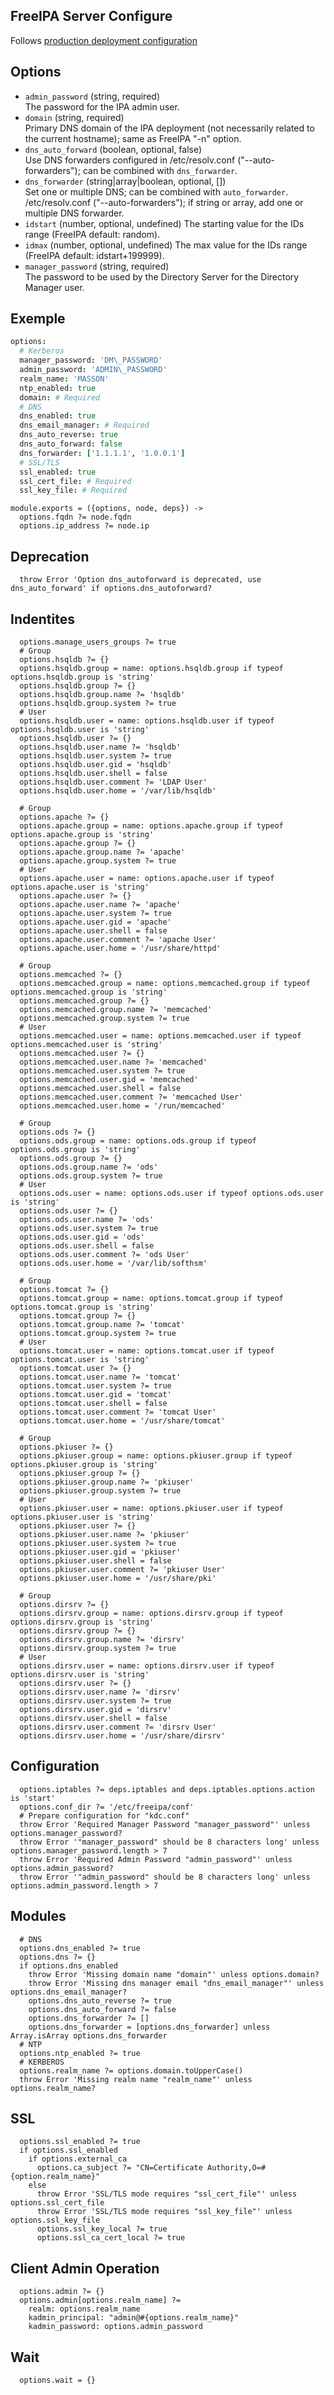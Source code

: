 
## FreeIPA Server Configure

Follows [production deployment configuration](https://www.freeipa.org/page/Deployment_Recommendations)

## Options

* `admin_password` (string, required)   
  The password for the IPA admin user.
* `domain` (string, required)   
  Primary DNS domain of the IPA deployment (not necessarily related to the 
  current hostname); same as FreeIPA "-n" option.
* `dns_auto_forward` (boolean, optional, false)   
  Use DNS forwarders configured in /etc/resolv.conf ("--auto-forwarders"); can
  be combined with `dns_forwarder`.
* `dns_forwarder` (string|array|boolean, optional, [])   
  Set one or multiple DNS; can be combined with `auto_forwarder`.
  /etc/resolv.conf ("--auto-forwarders"); if string or array, add one or 
  multiple DNS forwarder.
* `idstart` (number, optional, undefined)
  The starting value for the IDs range (FreeIPA default: random).
* `idmax` (number, optional, undefined)
  The max value for the IDs range (FreeIPA default: idstart+199999).
* `manager_password` (string, required)   
  The password to be used by the Directory Server for the Directory Manager user.

## Exemple

```coffee
options:
  # Kerberos
  manager_password: 'DM\_PASSWORD'
  admin_password: 'ADMIN\_PASSWORD'
  realm_name: 'MASSON'
  ntp_enabled: true
  domain: # Required
  # DNS
  dns_enabled: true
  dns_email_manager: # Required
  dns_auto_reverse: true
  dns_auto_forward: false
  dns_forwarder: ['1.1.1.1', '1.0.0.1']
  # SSL/TLS
  ssl_enabled: true
  ssl_cert_file: # Required
  ssl_key_file: # Required
```

    module.exports = ({options, node, deps}) ->
      options.fqdn ?= node.fqdn
      options.ip_address ?= node.ip

## Deprecation

      throw Error 'Option dns_autoforward is deprecated, use dns_auto_forward' if options.dns_autoforward?

## Indentites


      options.manage_users_groups ?= true
      # Group
      options.hsqldb ?= {}
      options.hsqldb.group = name: options.hsqldb.group if typeof options.hsqldb.group is 'string'
      options.hsqldb.group ?= {}
      options.hsqldb.group.name ?= 'hsqldb'
      options.hsqldb.group.system ?= true
      # User
      options.hsqldb.user = name: options.hsqldb.user if typeof options.hsqldb.user is 'string'
      options.hsqldb.user ?= {}
      options.hsqldb.user.name ?= 'hsqldb'
      options.hsqldb.user.system ?= true
      options.hsqldb.user.gid = 'hsqldb'
      options.hsqldb.user.shell = false
      options.hsqldb.user.comment ?= 'LDAP User'
      options.hsqldb.user.home = '/var/lib/hsqldb'

      # Group
      options.apache ?= {}
      options.apache.group = name: options.apache.group if typeof options.apache.group is 'string'
      options.apache.group ?= {}
      options.apache.group.name ?= 'apache'
      options.apache.group.system ?= true
      # User
      options.apache.user = name: options.apache.user if typeof options.apache.user is 'string'
      options.apache.user ?= {}
      options.apache.user.name ?= 'apache'
      options.apache.user.system ?= true
      options.apache.user.gid = 'apache'
      options.apache.user.shell = false
      options.apache.user.comment ?= 'apache User'
      options.apache.user.home = '/usr/share/httpd'

      # Group
      options.memcached ?= {}
      options.memcached.group = name: options.memcached.group if typeof options.memcached.group is 'string'
      options.memcached.group ?= {}
      options.memcached.group.name ?= 'memcached'
      options.memcached.group.system ?= true
      # User
      options.memcached.user = name: options.memcached.user if typeof options.memcached.user is 'string'
      options.memcached.user ?= {}
      options.memcached.user.name ?= 'memcached'
      options.memcached.user.system ?= true
      options.memcached.user.gid = 'memcached'
      options.memcached.user.shell = false
      options.memcached.user.comment ?= 'memcached User'
      options.memcached.user.home = '/run/memcached'

      # Group
      options.ods ?= {}
      options.ods.group = name: options.ods.group if typeof options.ods.group is 'string'
      options.ods.group ?= {}
      options.ods.group.name ?= 'ods'
      options.ods.group.system ?= true
      # User
      options.ods.user = name: options.ods.user if typeof options.ods.user is 'string'
      options.ods.user ?= {}
      options.ods.user.name ?= 'ods'
      options.ods.user.system ?= true
      options.ods.user.gid = 'ods'
      options.ods.user.shell = false
      options.ods.user.comment ?= 'ods User'
      options.ods.user.home = '/var/lib/softhsm'

      # Group
      options.tomcat ?= {}
      options.tomcat.group = name: options.tomcat.group if typeof options.tomcat.group is 'string'
      options.tomcat.group ?= {}
      options.tomcat.group.name ?= 'tomcat'
      options.tomcat.group.system ?= true
      # User
      options.tomcat.user = name: options.tomcat.user if typeof options.tomcat.user is 'string'
      options.tomcat.user ?= {}
      options.tomcat.user.name ?= 'tomcat'
      options.tomcat.user.system ?= true
      options.tomcat.user.gid = 'tomcat'
      options.tomcat.user.shell = false
      options.tomcat.user.comment ?= 'tomcat User'
      options.tomcat.user.home = '/usr/share/tomcat'

      # Group
      options.pkiuser ?= {}
      options.pkiuser.group = name: options.pkiuser.group if typeof options.pkiuser.group is 'string'
      options.pkiuser.group ?= {}
      options.pkiuser.group.name ?= 'pkiuser'
      options.pkiuser.group.system ?= true
      # User
      options.pkiuser.user = name: options.pkiuser.user if typeof options.pkiuser.user is 'string'
      options.pkiuser.user ?= {}
      options.pkiuser.user.name ?= 'pkiuser'
      options.pkiuser.user.system ?= true
      options.pkiuser.user.gid = 'pkiuser'
      options.pkiuser.user.shell = false
      options.pkiuser.user.comment ?= 'pkiuser User'
      options.pkiuser.user.home = '/usr/share/pki'

      # Group
      options.dirsrv ?= {}
      options.dirsrv.group = name: options.dirsrv.group if typeof options.dirsrv.group is 'string'
      options.dirsrv.group ?= {}
      options.dirsrv.group.name ?= 'dirsrv'
      options.dirsrv.group.system ?= true
      # User
      options.dirsrv.user = name: options.dirsrv.user if typeof options.dirsrv.user is 'string'
      options.dirsrv.user ?= {}
      options.dirsrv.user.name ?= 'dirsrv'
      options.dirsrv.user.system ?= true
      options.dirsrv.user.gid = 'dirsrv'
      options.dirsrv.user.shell = false
      options.dirsrv.user.comment ?= 'dirsrv User'
      options.dirsrv.user.home = '/usr/share/dirsrv'

## Configuration

      options.iptables ?= deps.iptables and deps.iptables.options.action is 'start'
      options.conf_dir ?= '/etc/freeipa/conf'
      # Prepare configuration for "kdc.conf"
      throw Error 'Required Manager Password "manager_password"' unless options.manager_password?
      throw Error '"manager_password" should be 8 characters long' unless options.manager_password.length > 7
      throw Error 'Required Admin Password "admin_password"' unless options.admin_password?
      throw Error '"admin_password" should be 8 characters long' unless options.admin_password.length > 7

## Modules

      # DNS
      options.dns_enabled ?= true
      options.dns ?= {}
      if options.dns_enabled
        throw Error 'Missing domain name "domain"' unless options.domain?
        throw Error 'Missing dns manager email "dns_email_manager"' unless options.dns_email_manager?
        options.dns_auto_reverse ?= true
        options.dns_auto_forward ?= false
        options.dns_forwarder ?= []
        options.dns_forwarder = [options.dns_forwarder] unless Array.isArray options.dns_forwarder
      # NTP
      options.ntp_enabled ?= true
      # KERBEROS
      options.realm_name ?= options.domain.toUpperCase()
      throw Error 'Missing realm name "realm_name"' unless options.realm_name?

## SSL
      
      options.ssl_enabled ?= true
      if options.ssl_enabled
        if options.external_ca
          options.ca_subject ?= "CN=Certificate Authority,O=#{option.realm_name}"
        else
          throw Error 'SSL/TLS mode requires "ssl_cert_file"' unless options.ssl_cert_file
          throw Error 'SSL/TLS mode requires "ssl_key_file"' unless options.ssl_key_file
          options.ssl_key_local ?= true
          options.ssl_ca_cert_local ?= true

## Client Admin Operation

      options.admin ?= {}
      options.admin[options.realm_name] ?=
        realm: options.realm_name
        kadmin_principal: "admin@#{options.realm_name}"
        kadmin_password: options.admin_password


## Wait

      options.wait = {}

